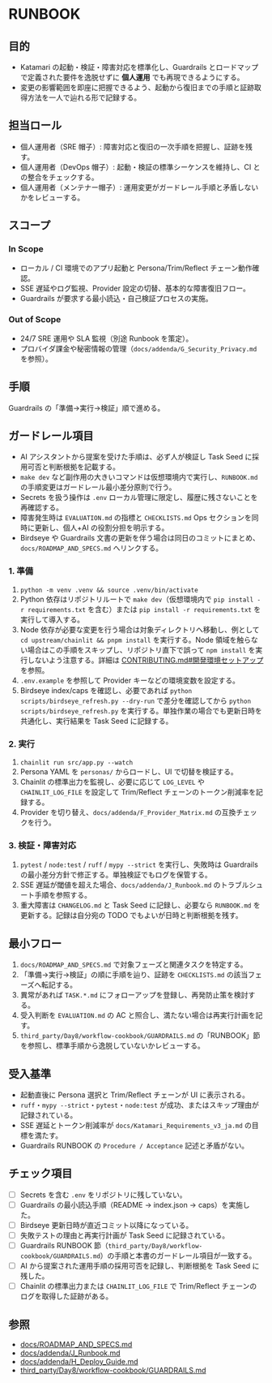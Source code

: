 # RUNBOOK

## 目的
- Katamari の起動・検証・障害対応を標準化し、Guardrails とロードマップで定義された要件を逸脱せずに **個人運用** でも再現できるようにする。
- 変更の影響範囲を即座に把握できるよう、起動から復旧までの手順と証跡取得方法を一人で辿れる形で記録する。

## 担当ロール
- 個人運用者（SRE 帽子）: 障害対応と復旧の一次手順を把握し、証跡を残す。
- 個人運用者（DevOps 帽子）: 起動・検証の標準シーケンスを維持し、CI との整合をチェックする。
- 個人運用者（メンテナー帽子）: 運用変更がガードレール手順と矛盾しないかをレビューする。

## スコープ
### In Scope
- ローカル / CI 環境でのアプリ起動と Persona/Trim/Reflect チェーン動作確認。
- SSE 遅延やログ監視、Provider 設定の切替、基本的な障害復旧フロー。
- Guardrails が要求する最小読込・自己検証プロセスの実施。

### Out of Scope
- 24/7 SRE 運用や SLA 監視（別途 Runbook を策定）。
- プロバイダ課金や秘密情報の管理（`docs/addenda/G_Security_Privacy.md` を参照）。

## 手順
Guardrails の「準備→実行→検証」順で進める。

## ガードレール項目
- AI アシスタントから提案を受けた手順は、必ず人が検証し Task Seed に採用可否と判断根拠を記載する。
- `make dev` など副作用の大きいコマンドは仮想環境内で実行し、`RUNBOOK.md` の手順変更はガードレール最小差分原則で行う。
- Secrets を扱う操作は `.env` ローカル管理に限定し、履歴に残さないことを再確認する。
- 障害発生時は `EVALUATION.md` の指標と `CHECKLISTS.md` Ops セクションを同時に更新し、個人+AI の役割分担を明示する。
- Birdseye や Guardrails 文書の更新を伴う場合は同日のコミットにまとめ、`docs/ROADMAP_AND_SPECS.md` へリンクする。

### 1. 準備
1. `python -m venv .venv && source .venv/bin/activate`
2. Python 依存はリポジトリルートで `make dev`（仮想環境内で `pip install -r requirements.txt` を含む）または `pip install -r requirements.txt` を実行して導入する。
3. Node 依存が必要な変更を行う場合は対象ディレクトリへ移動し、例として `cd upstream/chainlit && pnpm install` を実行する。Node 領域を触らない場合はこの手順をスキップし、リポジトリ直下で誤って `npm install` を実行しないよう注意する。詳細は [CONTRIBUTING.md#開発環境セットアップ](CONTRIBUTING.md#開発環境セットアップ) を参照。
4. `.env.example` を参照して Provider キーなどの環境変数を設定する。
5. Birdseye index/caps を確認し、必要であれば `python scripts/birdseye_refresh.py --dry-run` で差分を確認してから `python scripts/birdseye_refresh.py` を実行する。単独作業の場合でも更新日時を共通化し、実行結果を Task Seed に記録する。

### 2. 実行
1. `chainlit run src/app.py --watch`
2. Persona YAML を `personas/` からロードし、UI で切替を検証する。
3. Chainlit の標準出力を監視し、必要に応じて `LOG_LEVEL` や `CHAINLIT_LOG_FILE` を設定して Trim/Reflect チェーンのトークン削減率を記録する。
4. Provider を切り替え、`docs/addenda/F_Provider_Matrix.md` の互換チェックを行う。

### 3. 検証・障害対応
1. `pytest` / `node:test` / `ruff` / `mypy --strict` を実行し、失敗時は Guardrails の最小差分方針で修正する。単独検証でもログを保管する。
2. SSE 遅延が閾値を超えた場合、`docs/addenda/J_Runbook.md` のトラブルシュート手順を参照する。
3. 重大障害は `CHANGELOG.md` と Task Seed に記録し、必要なら `RUNBOOK.md` を更新する。記録は自分宛の TODO でもよいが日時と判断根拠を残す。

## 最小フロー
1. `docs/ROADMAP_AND_SPECS.md` で対象フェーズと関連タスクを特定する。
2. 「準備→実行→検証」の順に手順を辿り、証跡を `CHECKLISTS.md` の該当フェーズへ転記する。
3. 異常があれば `TASK.*.md` にフォローアップを登録し、再発防止策を検討する。
4. 受入判断を `EVALUATION.md` の AC と照合し、満たない場合は再実行計画を記す。
5. `third_party/Day8/workflow-cookbook/GUARDRAILS.md` の「RUNBOOK」節を参照し、標準手順から逸脱していないかレビューする。

## 受入基準
- 起動直後に Persona 選択と Trim/Reflect チェーンが UI に表示される。
- `ruff`・`mypy --strict`・`pytest`・`node:test` が成功、またはスキップ理由が記録されている。
- SSE 遅延とトークン削減率が `docs/Katamari_Requirements_v3_ja.md` の目標を満たす。
- Guardrails RUNBOOK の `Procedure / Acceptance` 記述と矛盾がない。

## チェック項目
- [ ] Secrets を含む `.env` をリポジトリに残していない。
- [ ] Guardrails の最小読込手順（README → index.json → caps）を実施した。
- [ ] Birdseye 更新日時が直近コミット以降になっている。
- [ ] 失敗テストの理由と再実行計画が Task Seed に記録されている。
- [ ] Guardrails RUNBOOK 節（`third_party/Day8/workflow-cookbook/GUARDRAILS.md`）の手順と本書のガードレール項目が一致する。
- [ ] AI から提案された運用手順の採用可否を記録し、判断根拠を Task Seed に残した。
- [ ] Chainlit の標準出力または `CHAINLIT_LOG_FILE` で Trim/Reflect チェーンのログを取得した証跡がある。

## 参照
- [docs/ROADMAP_AND_SPECS.md](docs/ROADMAP_AND_SPECS.md)
- [docs/addenda/J_Runbook.md](docs/addenda/J_Runbook.md)
- [docs/addenda/H_Deploy_Guide.md](docs/addenda/H_Deploy_Guide.md)
- [third_party/Day8/workflow-cookbook/GUARDRAILS.md](third_party/Day8/workflow-cookbook/GUARDRAILS.md)
